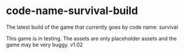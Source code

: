 # code-name-survival-build
The latest build of the game that currently goes by code name: survival

This game is in testing. The assets are only placeholder assets and the game may be very buggy.
v1.02
